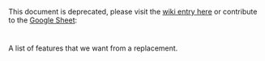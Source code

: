 This document is deprecated, please visit the [wiki entry here](https://github.com/bderiso/Microsoft-Github-acquisition/wiki/GitHub-Alternatives) or contribute to the [Google Sheet](https://docs.google.com/spreadsheets/d/1LZryaOx4VYHQ_oWLtRjvFrr4RhVjR484eFe7du3Usa4/edit?usp=sharing):

#

 A list of features that we want from a replacement.
